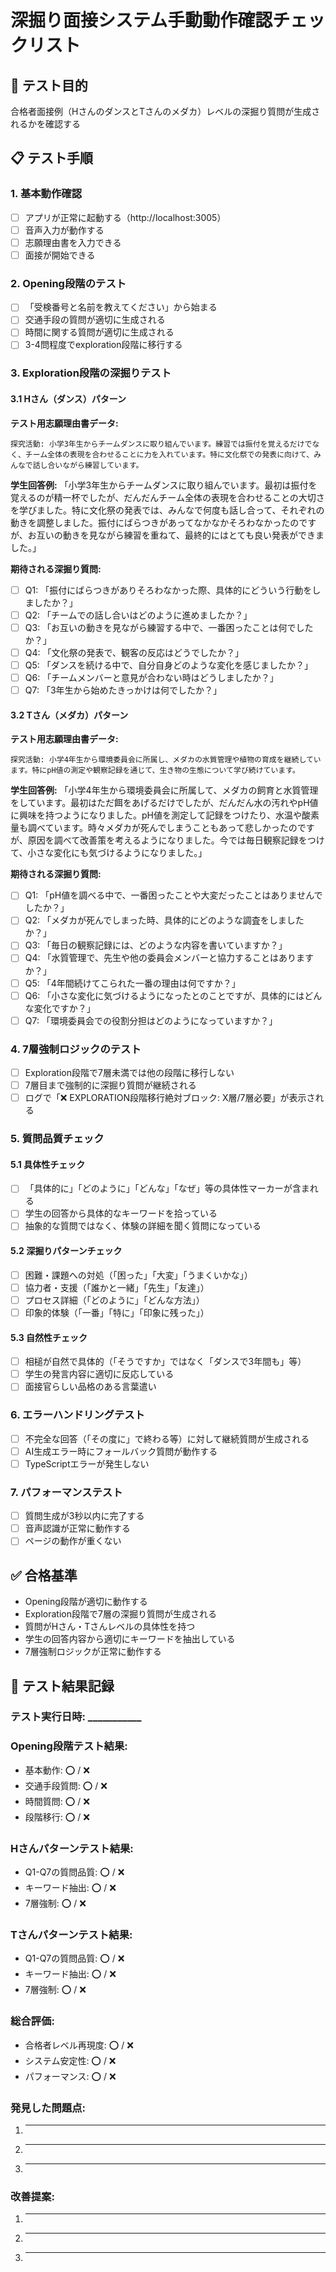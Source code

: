# 深掘り面接システム手動動作確認チェックリスト

## 🎯 テスト目的
合格者面接例（HさんのダンスとTさんのメダカ）レベルの深掘り質問が生成されるかを確認する

## 📋 テスト手順

### 1. 基本動作確認
- [ ] アプリが正常に起動する（http://localhost:3005）
- [ ] 音声入力が動作する
- [ ] 志願理由書を入力できる
- [ ] 面接が開始できる

### 2. Opening段階のテスト
- [ ] 「受検番号と名前を教えてください」から始まる
- [ ] 交通手段の質問が適切に生成される
- [ ] 時間に関する質問が適切に生成される
- [ ] 3-4問程度でexploration段階に移行する

### 3. Exploration段階の深掘りテスト

#### 3.1 Hさん（ダンス）パターン
**テスト用志願理由書データ:**
```
探究活動: 小学3年生からチームダンスに取り組んでいます。練習では振付を覚えるだけでなく、チーム全体の表現を合わせることに力を入れています。特に文化祭での発表に向けて、みんなで話し合いながら練習しています。
```

**学生回答例:**
「小学3年生からチームダンスに取り組んでいます。最初は振付を覚えるのが精一杯でしたが、だんだんチーム全体の表現を合わせることの大切さを学びました。特に文化祭の発表では、みんなで何度も話し合って、それぞれの動きを調整しました。振付にばらつきがあってなかなかそろわなかったのですが、お互いの動きを見ながら練習を重ねて、最終的にはとても良い発表ができました。」

**期待される深掘り質問:**
- [ ] Q1: 「振付にばらつきがありそろわなかった際、具体的にどういう行動をしましたか？」
- [ ] Q2: 「チームでの話し合いはどのように進めましたか？」
- [ ] Q3: 「お互いの動きを見ながら練習する中で、一番困ったことは何でしたか？」
- [ ] Q4: 「文化祭の発表で、観客の反応はどうでしたか？」
- [ ] Q5: 「ダンスを続ける中で、自分自身どのような変化を感じましたか？」
- [ ] Q6: 「チームメンバーと意見が合わない時はどうしましたか？」
- [ ] Q7: 「3年生から始めたきっかけは何でしたか？」

#### 3.2 Tさん（メダカ）パターン
**テスト用志願理由書データ:**
```
探究活動: 小学4年生から環境委員会に所属し、メダカの水質管理や植物の育成を継続しています。特にpH値の測定や観察記録を通じて、生き物の生態について学び続けています。
```

**学生回答例:**
「小学4年生から環境委員会に所属して、メダカの飼育と水質管理をしています。最初はただ餌をあげるだけでしたが、だんだん水の汚れやpH値に興味を持つようになりました。pH値を測定して記録をつけたり、水温や酸素量も調べています。時々メダカが死んでしまうこともあって悲しかったのですが、原因を調べて改善策を考えるようになりました。今では毎日観察記録をつけて、小さな変化にも気づけるようになりました。」

**期待される深掘り質問:**
- [ ] Q1: 「pH値を調べる中で、一番困ったことや大変だったことはありませんでしたか？」
- [ ] Q2: 「メダカが死んでしまった時、具体的にどのような調査をしましたか？」
- [ ] Q3: 「毎日の観察記録には、どのような内容を書いていますか？」
- [ ] Q4: 「水質管理で、先生や他の委員会メンバーと協力することはありますか？」
- [ ] Q5: 「4年間続けてこられた一番の理由は何ですか？」
- [ ] Q6: 「小さな変化に気づけるようになったとのことですが、具体的にはどんな変化ですか？」
- [ ] Q7: 「環境委員会での役割分担はどのようになっていますか？」

### 4. 7層強制ロジックのテスト
- [ ] Exploration段階で7層未満では他の段階に移行しない
- [ ] 7層目まで強制的に深掘り質問が継続される
- [ ] ログで「❌ EXPLORATION段階移行絶対ブロック: X層/7層必要」が表示される

### 5. 質問品質チェック

#### 5.1 具体性チェック
- [ ] 「具体的に」「どのように」「どんな」「なぜ」等の具体性マーカーが含まれる
- [ ] 学生の回答から具体的なキーワードを拾っている
- [ ] 抽象的な質問ではなく、体験の詳細を聞く質問になっている

#### 5.2 深掘りパターンチェック
- [ ] 困難・課題への対処（「困った」「大変」「うまくいかな」）
- [ ] 協力者・支援（「誰かと一緒」「先生」「友達」）  
- [ ] プロセス詳細（「どのように」「どんな方法」）
- [ ] 印象的体験（「一番」「特に」「印象に残った」）

#### 5.3 自然性チェック
- [ ] 相槌が自然で具体的（「そうですか」ではなく「ダンスで3年間も」等）
- [ ] 学生の発言内容に適切に反応している
- [ ] 面接官らしい品格のある言葉遣い

### 6. エラーハンドリングテスト
- [ ] 不完全な回答（「その度に」で終わる等）に対して継続質問が生成される
- [ ] AI生成エラー時にフォールバック質問が動作する
- [ ] TypeScriptエラーが発生しない

### 7. パフォーマンステスト
- [ ] 質問生成が3秒以内に完了する
- [ ] 音声認識が正常に動作する
- [ ] ページの動作が重くない

## ✅ 合格基準
- Opening段階が適切に動作する
- Exploration段階で7層の深掘り質問が生成される
- 質問がHさん・Tさんレベルの具体性を持つ
- 学生の回答内容から適切にキーワードを抽出している
- 7層強制ロジックが正常に動作する

## 📝 テスト結果記録

### テスト実行日時: ___________

### Opening段階テスト結果:
- 基本動作: ⭕ / ❌
- 交通手段質問: ⭕ / ❌  
- 時間質問: ⭕ / ❌
- 段階移行: ⭕ / ❌

### Hさんパターンテスト結果:
- Q1-Q7の質問品質: ⭕ / ❌
- キーワード抽出: ⭕ / ❌
- 7層強制: ⭕ / ❌

### Tさんパターンテスト結果:  
- Q1-Q7の質問品質: ⭕ / ❌
- キーワード抽出: ⭕ / ❌
- 7層強制: ⭕ / ❌

### 総合評価:
- 合格者レベル再現度: ⭕ / ❌
- システム安定性: ⭕ / ❌
- パフォーマンス: ⭕ / ❌

### 発見した問題点:
1. ________________
2. ________________
3. ________________

### 改善提案:
1. ________________
2. ________________
3. ________________
